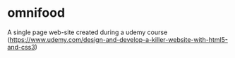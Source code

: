 # omnifood
A single page web-site created during a udemy course (https://www.udemy.com/design-and-develop-a-killer-website-with-html5-and-css3)
